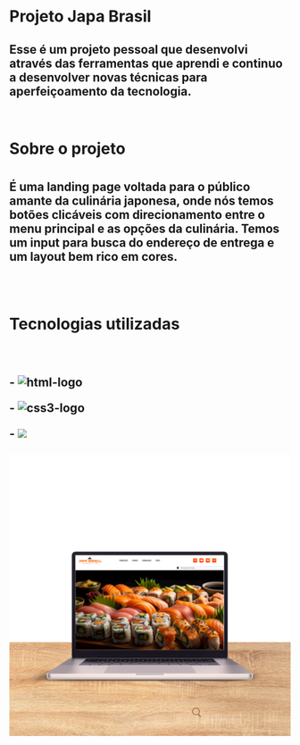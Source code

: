 <h1>Projeto Japa Brasil</h1>

<h2>Esse é um projeto pessoal que desenvolvi através das ferramentas que aprendi e continuo a desenvolver novas técnicas para aperfeiçoamento da tecnologia.</h2>
<br>
<h1>Sobre o projeto<h1>  
<h2>É uma landing page voltada para o público amante da culinária japonesa, onde nós temos botões clicáveis com direcionamento entre o menu principal e as opções da culinária. Temos um input para busca do endereço de entrega e um layout bem rico em cores.</h2>  
<br>   
<br>   
<h1> Tecnologias utilizadas<h2>
<br>
  <p>-  <img src="https://img.shields.io/badge/HTML5-E34F26?style=for-the-badge&logo=html5&logoColor=white" alt= "html-logo">
  <p>-  <img src="https://img.shields.io/badge/CSS3-1572B6?style=for-the-badge&logo=css3&logoColor=white" alt= "css3-logo">
  <p>- <img src="https://img.shields.io/badge/JavaScript-F7DF1E?style=for-the-badge&logo=javascript&logoColor=black"> 
  <br>
  <br>
  <img src="./assets/Brown Modern Visit Our Website Video Instagram Post.png">
